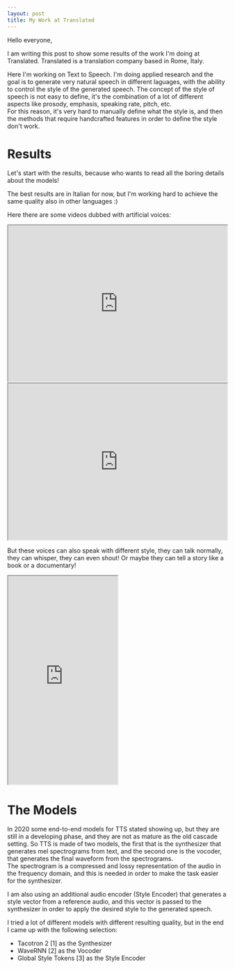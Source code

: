 ```yaml
---
layout: post
title: My Work at Translated
---
```


Hello everyone,

I am writing this post to show some results of the work I'm doing at Translated. Translated is a translation company based in Rome, Italy.<br>

Here I'm working on Text to Speech. I'm doing applied research and the goal is to generate very natural speech in different laguages, with the ability to control the style of the generated speech. The concept of the style of speech is not easy to define, it's the combination of a lot of different aspects like prosody, emphasis, speaking rate, pitch, etc.<br>
For this reason, it's very hard to manually define what the style is, and then the methods that require handcrafted features in order to define the style don't work.


# Results
Let's start with the results, because who wants to read all the boring details about the models!

The best results are in Italian for now, but I'm working hard to achieve the same quality also in other languages :)

Here there are some videos dubbed with artificial voices:

<iframe style="text-align:center; width:100%;" src="https://drive.google.com/file/d/1ZfV51EMJFmJkP1brQeVpDZapqou6iRCz/preview" width="480" height="360"></iframe>

<iframe style="text-align:center; width:100%;" src="https://drive.google.com/file/d/1hwbfuc23T4OxlHZSu0LQBbb21AZX34Ar/preview" width="480" height="360"></iframe>

But these voices can also speak with different style, they can talk normally, they can whisper, they can even shout! Or maybe they can tell a story like a book or a documentary!

<iframe style="text-align:center; width:50%;" src="https://drive.google.com/file/d/1yX1pBunJRZ3xTDGlRmAtZuJDqzFSys1m/preview" width="640" height="480"></iframe>

<audio src="https://drive.google.com/file/d/1yX1pBunJRZ3xTDGlRmAtZuJDqzFSys1m/preview"></audio>

# The Models
In 2020 some end-to-end models for TTS stated showing up, but they are still in a developing phase, and they are not as mature as the old cascade setting. So TTS is made of two models, the first that is the synthesizer that generates mel spectrograms from text, and the second one is the vocoder, that generates the final waveform from the spectrograms.<br>
The spectrogram is a compressed and lossy representation of the audio in the frequency domain, and this is needed in order to make the task easier for the synthesizer.

I am also using an additional audio encoder (Style Encoder) that generates a style vector from a reference audio, and this vector is passed to the synthesizer in order to apply the desired style to the generated speech.

I tried a lot of different models with different resulting quality, but in the end I came up with the following selection:
- Tacotron 2 [1] as the Synthesizer
- WaveRNN [2] as the Vocoder
- Global Style Tokens [3] as the Style Encoder
